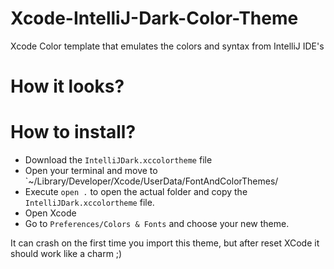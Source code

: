 # Xcode-IntelliJ-Dark-Color-Theme
Xcode Color template that emulates the colors and syntax from IntelliJ IDE's

# How it looks?


# How to install?
-  Download the `IntelliJDark.xccolortheme` file
-  Open your terminal and move to `~/Library/Developer/Xcode/UserData/FontAndColorThemes/
-  Execute `open .` to open the actual folder and copy the `IntelliJDark.xccolortheme` file.
-  Open Xcode
-  Go to `Preferences/Colors & Fonts` and choose your new theme.

It can crash on the first time you import this theme, but after reset XCode it should work like a charm ;)

